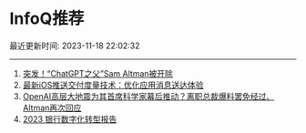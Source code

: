 # InfoQ推荐

最近更新时间: 2023-11-18 22:02:32

--- 
1. [突发！“ChatGPT之父”Sam Altman被开除](https://www.infoq.cn/article/Yo5o2bDbyMubTGFr9Qq7) 
2. [最新iOS推送交付度量技术：优化应用消息送达体验](https://www.infoq.cn/article/wulVy1lS8KmZ65WZPUJf) 
3. [OpenAI高层大地震为其首席科学家幕后推动？离职总裁爆料罢免经过、Altman再次回应](https://www.infoq.cn/article/8GJe9yyWcSXkKPhdGJhu) 
4. [2023 银行数字化转型报告](https://www.infoq.cn/article/mXcdvcpGrGFHZOLGrfqh) 

